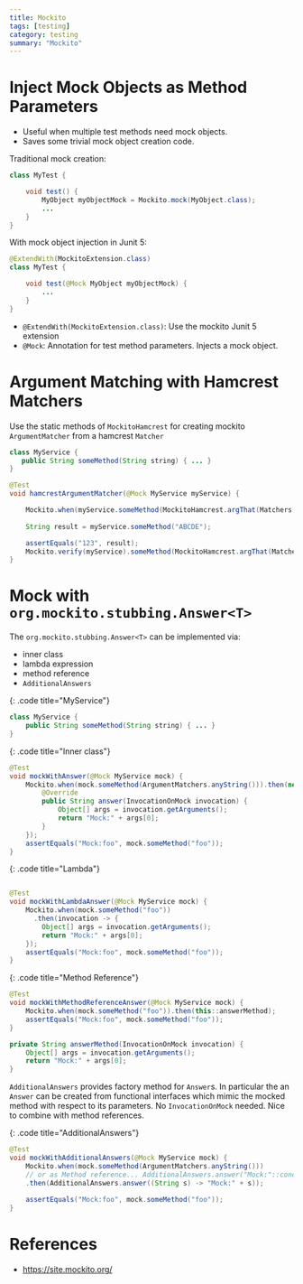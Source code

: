 ```yaml
---
title: Mockito
tags: [testing]
category: testing
summary: "Mockito"
---
```


# Inject Mock Objects as Method Parameters


* Useful when multiple test methods need mock objects.
* Saves some trivial mock object creation code.


Traditional mock creation:

~~~java
class MyTest {

    void test() {
        MyObject myObjectMock = Mockito.mock(MyObject.class);
        ...
    }
}
~~~


With mock object injection in Junit 5:

~~~java
@ExtendWith(MockitoExtension.class)
class MyTest {

    void test(@Mock MyObject myObjectMock) {
        ...
    }
}
~~~

* `@ExtendWith(MockitoExtension.class)`: Use the mockito Junit 5 extension
* `@Mock`: Annotation for test method parameters. Injects a mock object.  


# Argument Matching with Hamcrest Matchers

Use the static methods of `MockitoHamcrest` for creating mockito `ArgumentMatcher` from a hamcrest `Matcher`


~~~java
class MyService {
   public String someMethod(String string) { ... }
}

@Test
void hamcrestArgumentMatcher(@Mock MyService myService) {

    Mockito.when(myService.someMethod(MockitoHamcrest.argThat(Matchers.startsWith("ABC")))).thenReturn("123");
 
    String result = myService.someMethod("ABCDE");

    assertEquals("123", result);
    Mockito.verify(myService).someMethod(MockitoHamcrest.argThat(Matchers.startsWith("ABC")));
}
~~~

# Mock with `org.mockito.stubbing.Answer<T>`

The `org.mockito.stubbing.Answer<T>` can be implemented via:

* inner class
* lambda expression
* method reference
* `AdditionalAnswers`  

{: .code title="MyService"}
~~~java 
class MyService {
    public String someMethod(String string) { ... }
}
~~~

{: .code title="Inner class"}
~~~java 
@Test
void mockWithAnswer(@Mock MyService mock) {
    Mockito.when(mock.someMethod(ArgumentMatchers.anyString())).then(new Answer<String>() {
        @Override
        public String answer(InvocationOnMock invocation) {
            Object[] args = invocation.getArguments();
            return "Mock:" + args[0];
        }
    });
    assertEquals("Mock:foo", mock.someMethod("foo"));
}
~~~

{: .code title="Lambda"}
~~~java

@Test
void mockWithLambdaAnswer(@Mock MyService mock) {
    Mockito.when(mock.someMethod("foo"))
      .then(invocation -> {
        Object[] args = invocation.getArguments();
        return "Mock:" + args[0];
    });
    assertEquals("Mock:foo", mock.someMethod("foo"));
}
~~~

{: .code title="Method Reference"}
~~~java
@Test
void mockWithMethodReferenceAnswer(@Mock MyService mock) {
    Mockito.when(mock.someMethod("foo")).then(this::answerMethod);
    assertEquals("Mock:foo", mock.someMethod("foo"));
}

private String answerMethod(InvocationOnMock invocation) {
    Object[] args = invocation.getArguments();
    return "Mock:" + args[0];
}
~~~


`AdditionalAnswers` provides factory method for `Answer`s. 
In particular the an `Answer` can be created from functional interfaces which mimic the mocked method 
with respect to its parameters. No `InvocationOnMock` needed. Nice to combine with method references.

{: .code title="AdditionalAnswers"}
~~~java
@Test
void mockWithAdditionalAnswers(@Mock MyService mock) {
    Mockito.when(mock.someMethod(ArgumentMatchers.anyString()))
    // or as Method reference... AdditionalAnswers.answer("Mock:"::concat)
    .then(AdditionalAnswers.answer((String s) -> "Mock:" + s));
    
    assertEquals("Mock:foo", mock.someMethod("foo"));
}
~~~
# References

* <https://site.mockito.org/>